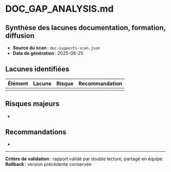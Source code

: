 # DOC_GAP_ANALYSIS.md

## Synthèse des lacunes documentation, formation, diffusion

- **Source du scan** : `doc-supports-scan.json`
- **Date de génération** : 2025-06-25

## Lacunes identifiées

| Élément | Lacune | Risque | Recommandation |
|---------|--------|--------|---------------|
|         |        |        |               |

## Risques majeurs

-

## Recommandations

-

---

**Critère de validation** : rapport validé par double lecture, partagé en équipe  
**Rollback** : version précédente conservée
